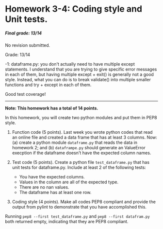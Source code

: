 # Homework 3-4: Coding style and Unit tests.

##### Final grade: 13/14  
No revision submitted.


Grade: 13/14  

-1: dataframe.py: you don't actually need to have multiple except statements. I understand that you are trying to give specific error messages in each of them, but having multiple except + exit() is generally not a good style. Instead, what you can do is to break validate() into multiple smaller functions and try + except in each of them.   

Good test coverage!

------


**Note: This homework has a total of 14 points.**

In this homework, you will create two python modules and put them in PEP8 style.

1. Function code (5 points). Last week you wrote python codes that read an online file and created a data frame that has at least 3 columns. Now: (a) create a python module ``dataframe.py`` that reads the data in homework 2;  and (b) ``dataframpe.py`` should generate an ValueError execption if the dataframe doesn't have the expected column names.

1. Test code (5 points). Create a python file ``test_dataframe.py`` that has unit tests for dataframe.py. Include at least 2 of the following tests:

   - You have the expected columns.
   - Values in the column are all of the expected type.
   - There are no nan values.
   - The dataframe has at least one row.
   
1. Coding style (4 points). Make all codes PEP8 compliant and provide the output from pylint to demonstrate that you have accomplished this.

Running ``pep8 --first test_dataframe.py`` and ``pep8 --first datafram.py`` both returned empty, indicating that they are PEP8 compliant.
